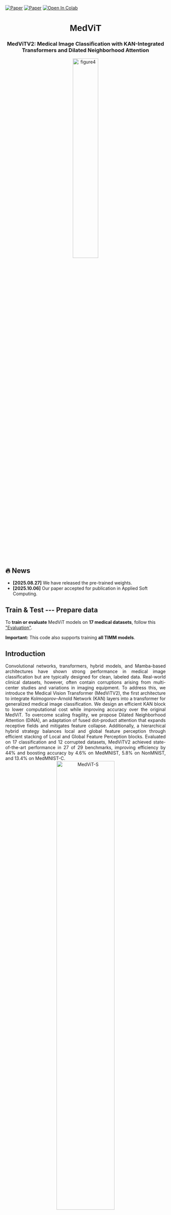 [![Paper](https://img.shields.io/badge/arXiv-Paper-<COLOR>.svg)](https://arxiv.org/abs/2502.13693)
[![Paper](https://img.shields.io/badge/Elsevier-ASOC-blue)](https://doi.org/10.1016/j.asoc.2025.114045)
[![Open In Colab](https://colab.research.google.com/assets/colab-badge.svg)](https://colab.research.google.com/github/Omid-Nejati/MedViTV2/blob/main/Tutorials/Evaluation.ipynb)

<div align="center">
  <h1 style="font-family: Arial;">MedViT</h1>
  <h3>MedViTV2: Medical Image Classification with KAN-Integrated Transformers and Dilated Neighborhood Attention</h3>
</div>


<div align="center">
  <img src="https://github.com/Omid-Nejati/MedViT-V2/blob/main/Fig/cover.jpg" alt="figure4" width="40%" />
</div>

## 🔥 News 
- **[2025.08.27]** We have released the pre-trained weights.
- **[2025.10.06]** Our paper accepted for publication in Applied Soft Computing.
## Train & Test --- Prepare data
To **train or evaluate** MedViT models on **17 medical datasets**, follow this ["Evaluation"](https://github.com/Omid-Nejati/MedViTV2/blob/main/Tutorials/Evaluation.ipynb). 

**Important:** This code also supports training **all TIMM models**.
## Introduction
<div align="justify">
Convolutional networks, transformers, hybrid models, and Mamba-based architectures have shown strong performance in medical image classification but are typically designed for clean, labeled data. Real-world clinical datasets, however, often contain corruptions arising from multi-center studies and variations in imaging equipment. To address this, we introduce the Medical Vision Transformer (MedViTV2), the first architecture to integrate Kolmogorov–Arnold Network (KAN) layers into a transformer for generalized medical image classification. We design an efficient KAN block to lower computational cost while improving accuracy over the original MedViT. To overcome scaling fragility, we propose Dilated Neighborhood Attention (DiNA), an adaptation of fused dot-product attention that expands receptive fields and mitigates feature collapse. Additionally, a hierarchical hybrid strategy balances local and global feature perception through efficient stacking of Local and Global Feature Perception blocks. Evaluated on 17 classification and 12 corrupted datasets, MedViTV2 achieved state-of-the-art performance in 27 of 29 benchmarks, improving efficiency by 44% and boosting accuracy by 4.6% on MedMNIST, 5.8% on NonMNIST, and 13.4% on MedMNIST-C.
</div>

<div style="text-align: center">
<img src="https://github.com/Omid-Nejati/MedViT-V2/blob/main/Fig/ACC.png" title="MedViT-S" height="60%" width="60%">
</div>
Figure 1. Comparison between MedViTs (V1 and V2), MedMamba, and the baseline ResNets, in terms of Average
Accuracy vs. FLOPs trade-off over all MedMNIST datasets. MedViTV2-T/S/L significantly improves average accu-
racy by 2.6%, 2.5%, and 4.6%, respectively, compared to MedViTV1-T/S/L.</center>

## Overview

<div style="text-align: center">
<img src="https://github.com/Omid-Nejati/MedViT-V2/blob/main/Fig/structure.png" title="MedViT-S" height="75%" width="75%">
</div>
Figure 2. Overall architecture of the proposed Medical Vision Transformer (MedViTV2).</center>

## Visual Examples
You can find a tutorial for visualizing the Grad-CAM heatmap of MedViT in this repository ["visualize"](https://github.com/Omid-Nejati/MedViTV2/blob/main/Tutorials/Visualization.ipynb).
<br><br>
![MedViT-V](https://github.com/Omid-Nejati/MedViT-V2/blob/main/Fig/visualize.png)
<center>Figure 3. Grad-Cam heatmap visualization. We present heatmaps generated from the last three layers of MedViTV1-
T, MedViTV2-T, MedViTV1-L, and MedViTV2-L, respectively. Specifically, we utilize the final GFP, LGP, and
normalization layers in these models to produce the heatmaps using Grad-CAM.</center>

## Usage
First, clone the repository locally:
```
git clone https://github.com/whai362/PVT.git](https://github.com/Omid-Nejati/MedViTV2.git
cd MedViTV2
```
Install PyTorch 2.5
```
pip install torch==2.5.0 torchvision==0.20.0 torchaudio==2.5.0 --index-url https://download.pytorch.org/whl/cu124
```
Then, install natten 0.17.3
```
pip install natten==0.17.3+torch250cu124 -f https://shi-labs.com/natten/wheels/
```
Also, install requirements
```
pip install -r requirements.txt
```
## Training
To train MedViT-small on breastMNIST on a single gpu for 100 epochs run:
```
python main.py --model_name 'MedViT_small' --dataset 'breastmnist' --pretrained False
```

## 📊 Performance Overview
Below is the performance summary of MedViT on various medical imaging datasets.  
🔹 **Model weights are available now.**  

| **Dataset** | **Task** | **MedViTV2-tiny (%)** |**MedViTV2-small (%)** |**MedViTV2-base (%)** |**MedViTV2-large (%)** |
|:-----------:|:--------:|:-----------------------:|:------------------:|:---------------------:|:-----------------------:|
| **[ChestMNIST](https://medmnist.com/)** | Multi-Class (14) | 96.3 ([model](https://drive.google.com/file/d/1j7HVQZ66_nbLuHepiYDfNJZURcJyyH66/view?usp=drive_link))| 96.4 ([model](https://drive.google.com/file/d/1TFtUYEqckZsa0oF7hlh5ixD9mLRXAEYv/view?usp=drive_link))| 96.4 ([model](https://drive.google.com/file/d/1biyIHSd6V4aSIz0rlhxj3OzQXql-8WzT/view?usp=drive_link))| 96.7 ([model](https://drive.google.com/file/d/1ecn2TZNGt0L3FXkaNgMqkFuU3bvh0YWr/view?usp=sharing))| 
| **[PathMNIST](https://medmnist.com/)** | Multi-Class (9) | 95.9 ([model](https://drive.google.com/file/d/1bD3fxpxzlbP3SuC8EDV3oZuBYhs5XpOl/view?usp=drive_link))| 96.5 ([model](https://drive.google.com/file/d/1Q09QdkwSLtb-au_3ip7vYzxo_VKvOyby/view?usp=drive_link))| 97.0 ([model](https://drive.google.com/file/d/1WazBW35P2sD3nnnSkuC9cjQAMH-PAICi/view?usp=drive_link))| 97.7 ([model](https://drive.google.com/file/d/1imY08j2tiBEsQAN_Du9-Ve1AdUeBmiVU/view?usp=sharing))| 
| **[DermaMNIST](https://medmnist.com/)** | Multi-Class (7) | 78.1 ([model](https://drive.google.com/file/d/1kFsxcB0L6S_WiEayDdyFoviXw8QInT71/view?usp=drive_link))| 79.2 ([model](https://drive.google.com/file/d/1b3MC7O-AeMaUeOwhcUE0NcKfInJeRMAL/view?usp=drive_link))| 80.8 ([model](https://drive.google.com/file/d/11nsf8LeQc_yZAwozXUul8jgYvLzKjeed/view?usp=drive_link))| 81.7 ([model](https://drive.google.com/file/d/1j-39VrzQII8Rgsi8htUNCrIiWJWx1LFM/view?usp=sharing))|
| **[OCTMNIST](https://medmnist.com/)** | Multi-Class (4) | 92.7 ([model](https://drive.google.com/file/d/1hNoTKG9R4QLqgeT77CVBM2WJ0Qgtgzfv/view?usp=drive_link))| 94.2 ([model](https://drive.google.com/file/d/1LyDzhY3dyutYp-Z1-uxCTpKEHwHTDPQ1/view?usp=drive_link))| 94.4 ([model](https://drive.google.com/file/d/1g7rStUsAqiXLKpt1QSULbzNSgG_madW0/view?usp=drive_link))| 95.2 ([model](https://drive.google.com/file/d/14pWK-8dXX9tw9LiCRuOlVJ_njg9JXrGR/view?usp=sharing))|
| **[PneumoniaMNIST](https://medmnist.com/)** | Multi-Class (2) | 95.1 ([model](https://drive.google.com/file/d/1EJmHGtmYqNhNlnEKpcKMUBieOaZbGFXg/view?usp=drive_link))| 96.5 ([model](https://drive.google.com/file/d/1z-NpuR-U4irhfHV5pF6w2Da5kvfdNsoE/view?usp=drive_link))| 96.9 ([model](https://drive.google.com/file/d/19IRSskO1TtVwCMzIs6NsKtVqec2aqEeb/view?usp=drive_link))| 97.3 ([model](https://drive.google.com/file/d/1oYzejaGw7UuYMXibzeP922kEgW3hio7A/view?usp=sharing))|
| **[RetinaMNIST](https://medmnist.com/)** | Multi-Class (5) | 54.7 ([model](https://drive.google.com/file/d/1rZd94-OoSZwJam8PcX53gNPPc-4FK4z-/view?usp=drive_link))| 56.2 ([model](https://drive.google.com/file/d/1gKl5LV05kUxJcR39NZckklBItND3l5tB/view?usp=drive_link))| 57.5 ([model](https://drive.google.com/file/d/1so0GEW1i6yUMc5kN5pHxqz-rf_7uagRU/view?usp=drive_link))| 57.8 ([model](https://drive.google.com/file/d/1bCwYBSsINop_JpZFDK29zsICJxRl3D0l/view?usp=sharing))|
| **[BreastMNIST](https://medmnist.com/)** | Multi-Class (2) | 88.2 ([model](https://drive.google.com/file/d/1vJAKCWTZIU3Q5gdY4Zu4k9RCzlwV1ZlY/view?usp=drive_link))| 89.5 ([model](https://drive.google.com/file/d/1VL8-ZJ1KhCZY0CELyfaP6gHZCfqRRhkf/view?usp=drive_link))| 90.4 ([model](https://drive.google.com/file/d/1tE3WEHappzok1Ax-lXTL9lvYamHEmSjM/view?usp=sharing))| 91.0 ([model](https://drive.google.com/file/d/1_e11jiGdy03fDokWqIq-uLQePSLuX4RZ/view?usp=drive_link))|
| **[BloodMNIST](https://medmnist.com/)** | Multi-Class (8) | 97.9 ([model](https://drive.google.com/file/d/1v5-TyJTY14ZA4A5_3SYvfszSO_YGbBUQ/view?usp=drive_link))| 98.5 ([model](https://drive.google.com/file/d/1gn96VohPPlqsN_98ZNUwcFTNZ3wahBOt/view?usp=drive_link))| 98.5 ([model](https://drive.google.com/file/d/1gn96VohPPlqsN_98ZNUwcFTNZ3wahBOt/view?usp=sharing))| 98.7 ([model](https://drive.google.com/file/d/1NSNDOWuOOruGX3NSbEzh8N1_WqXjuwKj/view?usp=drive_link))|
| **[TissueMNIST](https://medmnist.com/)** | Multi-Class (8) | 69.9 ([model](https://drive.google.com/file/d/1n3hcdWLDU3v7YmenHXrFV91Qu6-lCAMO/view?usp=drive_link))| 70.5 ([model](https://drive.google.com/file/d/1xZ8w-ZSJnP0CLUkyPwz982Ua9LSE6Fv8/view?usp=drive_link))| 71.1 ([model](https://drive.google.com/file/d/1fdCAKKxVKFSyC6rgXdxy46J39CormgLM/view?usp=drive_link))| 71.6 ([model](https://drive.google.com/file/d/1Fgi-JSiyw6qKhI1HiJ_O8-tZACrXeH_C/view?usp=sharing))|
| **[OrganAMNIST](https://medmnist.com/)** | Multi-Class (11) | 95.8 ([model](https://drive.google.com/file/d/18lAPYy4RfwWSd3lpYhfKOSIcuAILRlOr/view?usp=drive_link))| 96.6 ([model](https://drive.google.com/file/d/1yOkNU3-WC1zBf_uPligWHmUpxUrsuZ1U/view?usp=drive_link))| 96.9 ([model](https://drive.google.com/file/d/1xFtcQMnkfgEmWtaWYNgqBFM5jvw9G3RU/view?usp=drive_link))| 97.3 ([model](https://drive.google.com/file/d/1D9XIKdJmbUbvzrKXCzXxF4nXK6RJuDfh/view?usp=sharing))|
| **[OrganCMNIST](https://medmnist.com/)** | Multi-Class (11) | 93.5 ([model](https://drive.google.com/file/d/1Rs_yH-iL2m7SXJ4X0Cyu22QQJCWp7N_a/view?usp=drive_link))| 95.0 ([model](https://drive.google.com/file/d/1d0nhYmsUVzMKul5F7pY2Tpu6eEsQd3g0/view?usp=drive_link))| 95.3 ([model](https://drive.google.com/file/d/1Qk43YyXdJrcO9OFJc1aY-E6VPefcoCih/view?usp=drive_link))| 96.1 ([model](https://drive.google.com/file/d/1jpPTbcy0ztZxo9XshfU_J0TiRV26RwFC/view?usp=sharing))|
| **[OrganSMNIST](https://medmnist.com/)** | Multi-Class (11) | 82.4 ([model](https://drive.google.com/file/d/17yvqiBt57QUQJNxpQSL-ddke-pBEytxo/view?usp=drive_link))| 83.9 ([model](https://drive.google.com/file/d/1bq_g2EstVUCo5Heb_ulRV4pL67WHIFJ1/view?usp=drive_link))| 84.4 ([model](https://drive.google.com/file/d/10NGAdpeo5hj2rqtpyAl80jGKqdmMshtv/view?usp=drive_link))| 85.1 ([model](https://drive.google.com/file/d/1kWdjz_WxCmfSM3uSIs40bYKtgt7jYyFF/view?usp=sharing))|
| **[PAD-UFES-20](https://data.mendeley.com/datasets/zr7vgbcyr2/1)** | Multi-Class (6) | 63.6 ([model](https://drive.google.com/file/d/1geL0CJoAUlR6smifzU-K9JOPUsJjrcOf/view?usp=drive_link))| |
| **[ISIC2018](https://challenge.isic-archive.com/data/)** | Multi-Class (7) | 77.1 ([model](https://drive.google.com/file/d/170V8I-Ghmvl8kj-BtGuTkC1u9LfTC6Nx/view?usp=drive_link))|
| **[CPN X-ray](https://data.mendeley.com/datasets/dvntn9yhd2/1)** | Multi-Class (3) | |  95.3 ([model](https://drive.google.com/file/d/1S3prrvtcBeNAeiGjtxlwsNYP45S4Y-_3/view?usp=drive_link))|
| **[Kvasir](https://datasets.simula.no/kvasir/)** | Multi-Class (8) |  |82.8 ([model](https://drive.google.com/file/d/1T5OSt9ngHLx3er3KPNGtKTiKsfk14tsD/view?usp=drive_link))| |
| **[Fetal-Planes-DB](https://zenodo.org/records/3904280)** | Multi-Class (6) | | |  95.3 ([model](https://drive.google.com/file/d/16bWPHWGQxvq_ynVYnRRfhANNMNlFx9O1/view?usp=drive_link))|

## License
MedViT is released under the [MIT License](LICENSE).

💖🌸 If you find my GitHub repository useful, please consider giving it a star!🌟  

## References
* [FasterKAN](https://github.com/AthanasiosDelis/faster-kan)
* [Natten](https://github.com/SHI-Labs/NATTEN)
* [MedViTV1](https://github.com/Omid-Nejati/MedViT)
  
## Citation
```bibtex
@article{manzari2025medical,
  title={Medical image classification with kan-integrated transformers and dilated neighborhood attention},
  author={Manzari, Omid Nejati and Asgariandehkordi, Hojat and Koleilat, Taha and Xiao, Yiming and Rivaz, Hassan},
  journal={arXiv preprint arXiv:2502.13693},
  year={2025}
}
@article{manzari2023medvit,
  title={MedViT: a robust vision transformer for generalized medical image classification},
  author={Manzari, Omid Nejati and Ahmadabadi, Hamid and Kashiani, Hossein and Shokouhi, Shahriar B and Ayatollahi, Ahmad},
  journal={Computers in Biology and Medicine},
  volume={157},
  pages={106791},
  year={2023},
  publisher={Elsevier}
}

```
